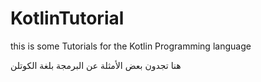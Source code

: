 # KotlinTutorial
this is some Tutorials for the Kotlin Programming language

هنا تجدون بعض الأمثلة عن البرمجة بلغة الكوتلن 
